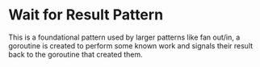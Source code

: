 # Wait for Result Pattern
This is a foundational pattern used by larger patterns like fan out/in,
 a goroutine is created to perform some known work and signals their
 result back to the goroutine that created them.
